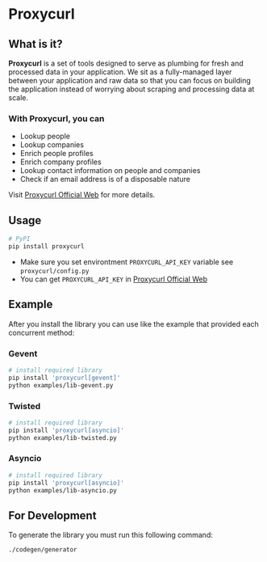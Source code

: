 # Proxycurl

## What is it?
**Proxycurl** is a set of tools designed to serve as plumbing for fresh and processed data in your application. We sit as a fully-managed layer between your application and raw data so that you can focus on building the application instead of worrying about scraping and processing data at scale.

### With Proxycurl, you can
 - Lookup people
 - Lookup companies
 - Enrich people profiles
 - Enrich company profiles
 - Lookup contact information on people and companies
 - Check if an email address is of a disposable nature

Visit [Proxycurl Official Web](https://nubela.co/proxycurl) for more details.

## Usage
```sh
# PyPI
pip install proxycurl
```
* Make sure you set environtment `PROXYCURL_API_KEY` variable see `proxycurl/config.py`
* You can get `PROXYCURL_API_KEY` in [Proxycurl Official Web](https://nubela.co/proxycurl/auth/register)

## Example
After you install the library you can use like the example that provided each concurrent method:

### Gevent
```sh
# install required library
pip install 'proxycurl[gevent]'
python examples/lib-gevent.py
```
### Twisted
```sh
# install required library
pip install 'proxycurl[asyncio]'
python examples/lib-twisted.py
```
### Asyncio
```sh
# install required library
pip install 'proxycurl[asyncio]'
python examples/lib-asyncio.py
```

## For Development
To generate the library you must run this following command:
```sh
./codegen/generator
```
